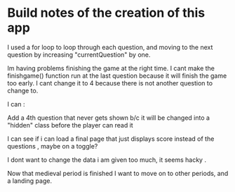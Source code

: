 # Build notes of the creation of this app

I used a for loop to loop through each question, and moving to the next question by increasing "currentQuestion" by one.

Im having problems finishing the game at the right time. I cant make the finishgame() function run at the last question because it will finish the game too early. I cant change it to 4 because there is not another question to change to. 

I can :

Add a 4th question that never gets shown b/c it will be changed into a "hidden" class before the player can read it

I can see if i can load a final page that just displays score instead of the questions , maybe on a toggle?

I dont want to change the data i am given too much, it seems hacky . 

Now that medieval period is finished I want to move on to other periods, and a landing page.

